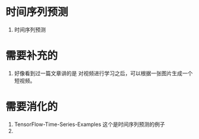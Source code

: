 # 时间序列预测

1. 时间序列预测




# 需要补充的

1. 好像看到过一篇文章讲的是 对视频进行学习之后，可以根据一张图片生成一个短视频。





# 需要消化的

1. TensorFlow-Time-Series-Examples  这个是时间序列预测的例子
2.
